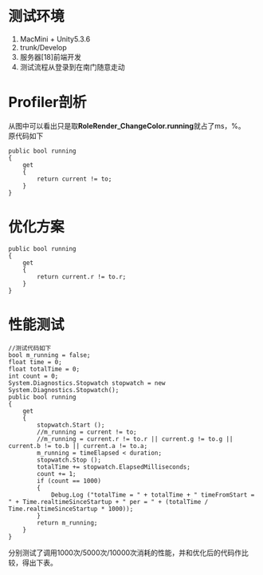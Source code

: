 # 测试环境
1. MacMini + Unity5.3.6
2. trunk/Develop
3. 服务器[18]前端开发
4. 测试流程从登录到在南门随意走动  
# Profiler剖析
从图中可以看出只是取**RoleRender_ChangeColor.running**就占了ms，%。  
原代码如下
```  
public bool running
{
    get
    {
        return current != to;
    }
}
```  
# 优化方案
```  
public bool running
{
    get
    {
        return current.r != to.r;
    }
}
```  
# 性能测试
```
//测试代码如下
bool m_running = false;
float time = 0;
float totalTime = 0;
int count = 0;
System.Diagnostics.Stopwatch stopwatch = new System.Diagnostics.Stopwatch();
public bool running
{
	get
	{
		stopwatch.Start ();
        //m_running = current != to;
        //m_running = current.r != to.r || current.g != to.g || current.b != to.b || current.a != to.a;
		m_running = timeElapsed < duration;
		stopwatch.Stop ();
		totalTime += stopwatch.ElapsedMilliseconds;
		count += 1;
		if (count == 1000)
		{
			Debug.Log ("totalTime = " + totalTime + " timeFromStart =  " + Time.realtimeSinceStartup + " per = " + (totalTime / Time.realtimeSinceStartup * 1000));
		}
		return m_running;
	}
}
```  
分别测试了调用1000次/5000次/10000次消耗的性能，并和优化后的代码作比较，得出下表。